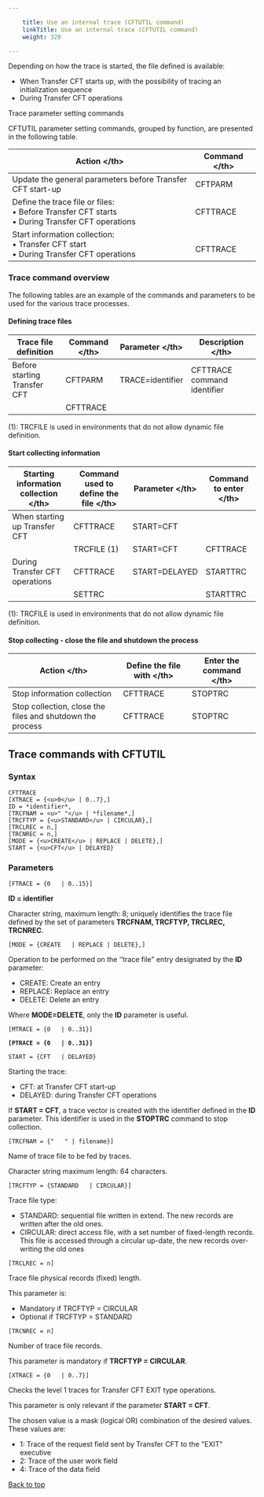 ```yaml
---

    title: Use an internal trace (CFTUTIL command)
    linkTitle: Use an internal trace (CFTUTIL command)
    weight: 320

---
```

Depending on how the trace is started, the file defined is available:

- When Transfer CFT
    starts up, with the possibility of tracing an initialization sequence
- During Transfer
    CFT operations

<span id="Trace_commands"></span><span id="Trace_parameter_setting_commands"></span>Trace parameter setting
commands

CFTUTIL parameter setting commands, grouped by function, are presented in the
following table.


| Action &lt;/th&gt;  | Command &lt;/th&gt;  |
| --- | --- |
| Update the general parameters before Transfer CFT start-up  | CFTPARM |
| Define the trace file or files:<br/> • Before Transfer CFT starts <br/> • During Transfer CFT operations  | CFTTRACE<br />  |
| Start information collection:<br/> • Transfer CFT start<br/> • During Transfer CFT operations  |  <br/> CFTTRACE<br />  |


<span id="Trace_command_overview"></span>

### Trace command overview

The following tables are an example of the commands and parameters to
be used for the various trace processes.

#### Defining trace files


| Trace file definition | Command &lt;/th&gt;  | Parameter &lt;/th&gt;  | Description &lt;/th&gt;  |
| --- | --- | --- | --- |
| Before starting<br /> Transfer CFT  | CFTPARM  | TRACE=identifier  | CFTTRACE command identifier  |
|   | CFTTRACE  |   |   |


(1): TRCFILE is used in environments
that do not allow dynamic file definition.

#### Start collecting information


| Starting information collection &lt;/th&gt;  | Command used to define the file &lt;/th&gt;  | Parameter &lt;/th&gt;  | Command to enter &lt;/th&gt;  |
| --- | --- | --- | --- |
| When starting up Transfer CFT  | CFTTRACE  | START=CFT |   |
|   | TRCFILE (1)  | START=CFT  | CFTTRACE  |
| During Transfer CFT<br /> operations  | CFTTRACE  | START=DELAYED  | STARTTRC  |
|   | SETTRC  |   | STARTTRC  |


(1): TRCFILE is used in environments
that do not allow dynamic file definition.

#### Stop collecting - close the file and shutdown the process


| Action &lt;/th&gt;  | Define the file with &lt;/th&gt;  | Enter the command &lt;/th&gt;  |
| --- | --- | --- |
| Stop information collection  | CFTTRACE  | STOPTRC |
| Stop collection, close the files and shutdown the process  | CFTTRACE  | STOPTRC<br />  |


## Trace commands with CFTUTIL

### Syntax

```
CFTTRACE 
[XTRACE = {<u>0</u> | 0..7},]
ID = *identifier*,
[TRCFNAM = <u>" "</u> | *filename*,]
[TRCFTYP = {<u>STANDARD</u> | CIRCULAR},]
[TRCLREC = n,]
[TRCNREC = n,]
[MODE = {<u>CREATE</u> | REPLACE | DELETE},]
START = {<u>CFT</u> | DELAYED}
```

### Parameters

`[FTRACE = {0   | 0..15}]  `

**ID = identifier**

Character string, maximum length: 8; uniquely identifies the trace file
defined by the set of parameters **TRCFNAM, TRCFTYP, TRCLREC, TRCNREC**.

`[MODE = {CREATE   | REPLACE | DELETE},]`

Operation to be performed on the ‘‘trace file" entry designated
by the **ID** parameter:

- CREATE: Create
    an entry
- REPLACE: Replace
    an entry
- DELETE: Delete
    an entry

Where **MODE=DELETE**, only the **ID** parameter is useful.

`[MTRACE = {0   | 0..31}]`

**`[PTRACE = {0   | 0..31}]`**

`START = {CFT   | DELAYED}`

Starting the trace:

- CFT: at Transfer
    CFT start-up
- DELAYED: during
    Transfer CFT operations

If **START = CFT**, a trace vector is created with the identifier
defined in the **ID** parameter. This identifier is used in the **STOPTRC**
command to stop collection.

`[TRCFNAM = {"   " | filename}]`

Name of trace file to be fed by traces.

Character string maximum length: 64 characters.

`[TRCFTYP = {STANDARD   | CIRCULAR}]`

Trace file type:

- STANDARD: sequential
    file written in extend. The new records are written after the old ones.
- CIRCULAR: direct
    access file, with a set number of fixed-length records. This file is accessed
    through a circular up-date, the new records over-writing the old ones

`[TRCLREC = n]`

Trace file physical records (fixed) length.

This parameter is:

- Mandatory if TRCFTYP
    = CIRCULAR
- Optional if TRCFTYP
    = STANDARD

`[TRCNREC = n]`

Number of trace file records.

This parameter is mandatory if **TRCFTYP = CIRCULAR**.

`[XTRACE = {0   | 0..7}]`

Checks the level 1 traces for Transfer CFT EXIT type operations.

This parameter is only relevant if the parameter **START = CFT**.

The chosen value is a mask (logical OR) combination of the desired values.
These values are:

- 1: Trace of the
    request field sent by Transfer CFT to the "EXIT" executive
- 2: Trace of the
    user work field
- 4: Trace of the
    data field

<a href="#" class="selected">Back
to top</a>

